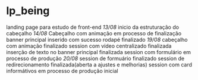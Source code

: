 # lp_being
landing page para estudo de front-end
*13/08*
inicio da estruturação do cabeçalho
*14/08*
Cabeçalho com animação em processo de finalização
banner principal inserido com sucesso 
rodapé finalizado
*19/08*
cabeçalho com animação finalizado
session com vídeo centralizado finalizada
inserção de texto no banner principal finalizada
session com formulário em processo de produção
*20/08*
session de formuário finalizado
session de redirecionamento finalizada(aberta a ajustes e melhorias)
session com card informátivos em processo de produção inicial

